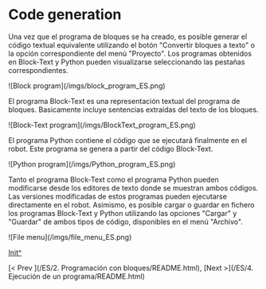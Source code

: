 <a name="Init"></a>

# Code generation

Una vez que el programa de bloques se ha creado, es posible generar el código textual equivalente utilizando el botón "Convertir bloques a texto" o la opción correspondiente del menú "Proyecto". Los programas obtenidos en Block-Text y Python pueden visualizarse seleccionando las pestañas correspondientes.

 ![Block program](<sharepath>/imgs/block_program_ES.png)
 
El programa Block-Text es una representación textual del programa de bloques. Basicamente incluye sentencias extraídas del texto de los bloques.

 ![Block-Text program](<sharepath>/imgs/BlockText_program_ES.png)
 
El programa Python contiene el código que se ejecutará finalmente en el robot. Este programa se genera a partir del código Block-Text.
 
 ![Python program](<sharepath>/imgs/Python_program_ES.png)

Tanto el programa Block-Text como el programa Python pueden modificarse desde los editores de texto donde se muestran ambos códigos. Las versiones modificadas de estos programas pueden ejecutarse directamente en el robot. Asimismo, es posible cargar o guardar en fichero los programas Block-Text y Python utilizando las opciones "Cargar" y "Guardar" de ambos tipos de código, disponibles en el menú "Archivo". 
 
 ![File menu](<sharepath>/imgs/file_menu_ES.png)
 
[Init^](#Init)

[< Prev ](<hidepath>/ES/2. Programación con bloques/README.html), [Next >](<hidepath>/ES/4. Ejecución de un programa/README.html)
